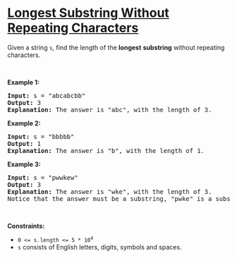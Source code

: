 # [Longest Substring Without Repeating Characters](https://leetcode.com/problems/longest-substring-without-repeating-characters/)


<div class="px-5 pt-4"><div class="_1l1MA" data-track-load="qd_description_content"><p>Given a string <code>s</code>, find the length of the <strong>longest</strong> <strong>substring</strong> without repeating characters.</p>

<p>&nbsp;</p>
<p><strong class="example">Example 1:</strong></p>

<pre><strong>Input:</strong> s = "abcabcbb"
<strong>Output:</strong> 3
<strong>Explanation:</strong> The answer is "abc", with the length of 3.
</pre>

<p><strong class="example">Example 2:</strong></p>

<pre><strong>Input:</strong> s = "bbbbb"
<strong>Output:</strong> 1
<strong>Explanation:</strong> The answer is "b", with the length of 1.
</pre>

<p><strong class="example">Example 3:</strong></p>

<pre><strong>Input:</strong> s = "pwwkew"
<strong>Output:</strong> 3
<strong>Explanation:</strong> The answer is "wke", with the length of 3.
Notice that the answer must be a substring, "pwke" is a subsequence and not a substring.
</pre>

<p>&nbsp;</p>
<p><strong>Constraints:</strong></p>

<ul>
	<li><code>0 &lt;= s.length &lt;= 5 * 10<sup>4</sup></code></li>
	<li><code>s</code> consists of English letters, digits, symbols and spaces.</li>
</ul>
</div></div>
